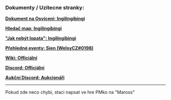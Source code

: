 ### Dokumenty / Uzitecne stranky:

**[Dokument na Osvícení; Ingilingibingi](https://docs.google.com/document/d/1afPbFuS__nOqGtFhC083u6rACrxQP9raEN7OBCRNXk4)**

**[Hledač map; Ingilingibingi](https://osviceni-stellarka.rf.gd)**

**["Jak nebýt lopata"; Ingilingibingi](https://docs.google.com/spreadsheets/d/1mdnjowAJxLNGDx-habAXJ2iylFDcnLQa1HkoCkDiNwg)**

**[Přehledné eventy; Sien (WelsyCZ#0198)](https://eventy.g6.cz/)**

**[Wiki; Officiální](https://wiki.stellaria.me/)**

**[Discord; Officiální](https://discord.gg/invite/MFqTuKvTkv)**

**[Aukční Discord; Aukcionáři](https://discord.gg/Kv2hFrTwCs)**

---
Pokud zde neco chybi, staci napsat ve hre PMko na "Maross"
